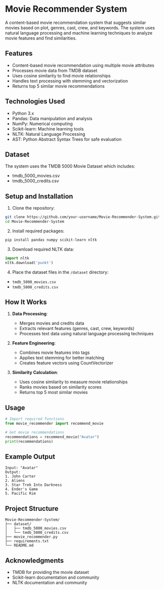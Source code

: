 # Movie Recommender System

A content-based movie recommendation system that suggests similar movies based on plot, genres, cast, crew, and keywords. The system uses natural language processing and machine learning techniques to analyze movie features and find similarities.

## Features

- Content-based movie recommendation using multiple movie attributes
- Processes movie data from TMDB dataset
- Uses cosine similarity to find movie relationships
- Handles text processing with stemming and vectorization
- Returns top 5 similar movie recommendations

## Technologies Used

- Python 3.x
- Pandas: Data manipulation and analysis
- NumPy: Numerical computing
- Scikit-learn: Machine learning tools
- NLTK: Natural Language Processing
- AST: Python Abstract Syntax Trees for safe evaluation

## Dataset

The system uses the TMDB 5000 Movie Dataset which includes:
- tmdb_5000_movies.csv
- tmdb_5000_credits.csv

## Setup and Installation

1. Clone the repository:
```bash
git clone https://github.com/your-username/Movie-Recommender-System.git
cd Movie-Recommender-System
```

2. Install required packages:
```bash
pip install pandas numpy scikit-learn nltk
```

3. Download required NLTK data:
```python
import nltk
nltk.download('punkt')
```

4. Place the dataset files in the `/dataset` directory:
- `tmdb_5000_movies.csv`
- `tmdb_5000_credits.csv`

## How It Works

1. **Data Processing**:
   - Merges movies and credits data
   - Extracts relevant features (genres, cast, crew, keywords)
   - Processes text data using natural language processing techniques

2. **Feature Engineering**:
   - Combines movie features into tags
   - Applies text stemming for better matching
   - Creates feature vectors using CountVectorizer

3. **Similarity Calculation**:
   - Uses cosine similarity to measure movie relationships
   - Ranks movies based on similarity scores
   - Returns top 5 most similar movies

## Usage

```python
# Import required functions
from movie_recommender import recommend_movie

# Get movie recommendations
recommendations = recommend_movie("Avatar")
print(recommendations)
```

## Example Output

```
Input: "Avatar"
Output:
1. John Carter
2. Aliens
3. Star Trek Into Darkness
4. Ender's Game
5. Pacific Rim
```

## Project Structure

```
Movie-Recommender-System/
├── dataset/
│   ├── tmdb_5000_movies.csv
│   └── tmdb_5000_credits.csv
├── movie_recommender.py
├── requirements.txt
└── README.md
```

## Acknowledgments

- TMDB for providing the movie dataset
- Scikit-learn documentation and community
- NLTK documentation and community